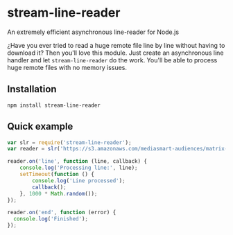 # stream-line-reader
An extremely efficient asynchronous line-reader for Node.js

¿Have you ever tried to read a huge remote file line by line without having to download it? Then you'll love this module.
Just create an asynchronous line handler and let `stream-line-reader` do the work. You'll be able to process huge remote files with no memory issues.

## Installation

```
npm install stream-line-reader
```

## Quick example

```javascript
var slr = require('stream-line-reader');
var reader = slr('https://s3.amazonaws.com/mediasmart-audiences/matrix-testing/mediasmart/8djtgid9yhypggydma5xfehhm.txt');

reader.on('line', function (line, callback) {
    console.log('Processing line:', line);
    setTimeout(function () {
        console.log('Line processed');
        callback();
    }, 1000 * Math.random());
});

reader.on('end', function (error) {
  console.log('Finished');
});
```
